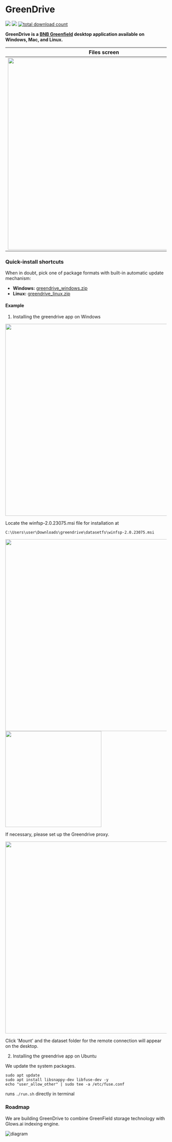 # GreenDrive

[![](https://img.shields.io/badge/made%20by-greendrive-blue.svg?style=flat-square)](https://greendrive.app/)
[![](https://img.shields.io/badge/project-glows.ai-blue.svg?style=flat-square)](http://glows.ai/)
[![total download count](https://img.shields.io/github/downloads/greendrive/greendrive/total.svg?style=flat-square&label=all%20downloads)](https://github.com/greendrive/greendrive/releases)

**GreenDrive is a [BNB Greenfield](https://greenfield.bnbchain.org/en) desktop application available on Windows, Mac, and Linux.**

| Files screen | Huggingface screen | Transfer screen | Uploading screen | Management screen|
|-------|---------|-------|----------|------|
| <img src="https://github.com/greendrive/greendrive/assets/109056914/0adc36dc-8e46-4d5d-a266-d505baf5b8d0" width="600" height="auto"/> | <img src="https://github.com/greendrive/greendrive/assets/109056914/ffc2296e-fed0-4ae7-889a-007e6ee96b18" width="600" height="auto"/> | <img src="https://github.com/greendrive/greendrive/assets/109056914/6456bbe4-2fd1-4de9-9748-b5f3d089ee2a" width="600" height="auto"/> | <img src="https://github.com/greendrive/greendrive/assets/109056914/8a332081-07cb-4dae-9d03-952ef3533d9a" width="600" height="auto"/> | <img src="https://github.com/greendrive/greendrive/assets/109056914/2c7471b9-15b7-4dca-b9ca-3501fd466cdb" width="600" height="auto"/> |

### Quick-install shortcuts

When in doubt, pick one of package formats with built-in automatic update mechanism:

- **Windows:** [greendrive_windows.zip](https://github.com/greendrive/greendrive/releases/download/v0.9.3/greendrive_windows.zip)
- **Linux:**  [greendrive_linux.zip](https://github.com/greendrive/greendrive/releases/download/v0.9.3/greendrive_linux.zip)

#### Example

1. Installing the greendrive app on Windows

<img src="https://github.com/greendrive/greendrive/assets/109056914/ad964935-2779-43e0-aa63-db826a3c87f0" width="600" height="auto"/>

Locate the winfsp-2.0.23075.msi file for installation at 
```
C:\Users\user\Downloads\greendrive\datasetfs\winfsp-2.0.23075.msi
```
<img src="https://github.com/greendrive/greendrive/assets/109056914/edcfcff0-9247-4b10-a0b3-6638446b2501" width="600" height="auto"/>

<img src="https://github.com/greendrive/greendrive/assets/109056914/52017d07-a53b-427e-9b81-ddeba5c4d386" width="300" height="auto"/>

If necessary, please set up the Greendrive proxy.

<img src="https://github.com/greendrive/greendrive/assets/109056914/9d73cfe2-ab08-484f-9ff0-d209743989f0" width="600" height="auto"/>

Click 'Mount' and the dataset folder for the remote connection will appear on the desktop.

2. Installing the greendrive app on Ubuntu

We update the system packages.
```
sudo apt update
sudo apt install libsnappy-dev libfuse-dev -y
echo "user_allow_other" | sudo tee -a /etc/fuse.conf
```

runs `./run.sh` directly in terminal

### Roadmap

We are building GreenDrive to combine GreenField storage technology with Glows.ai indexing engine.

![diagram](https://github.com/greendrive/greendrive/assets/109056914/d32bc939-5538-435e-9ba5-62ba522aeea5)
